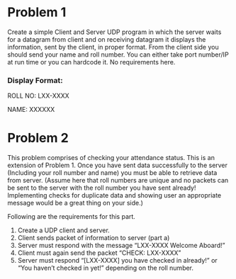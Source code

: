 # Problem 1

Create a simple Client and Server UDP program in which the server waits for a datagram from client and on receiving datagram it displays the information, sent by the client, in proper format. From the client side you should send your name and roll number. You can either take port number/IP at run time or you can hardcode it. No requirements here.

### Display Format:

ROLL NO: LXX-XXXX


NAME: XXXXXX


# Problem 2

This problem comprises of checking your attendance status. This is an extension of Problem 1. Once you have sent data successfully to the server (Including your roll number and name) you must be able to retrieve data from server.
(Assume here that roll numbers are unique and no packets can be sent to the server with the roll number you have sent already! Implementing checks for duplicate data and showing user an appropriate message would be a great thing on your side.)


Following are the requirements for this part.
1. Create a UDP client and server.
2. Client sends packet of information to server (part a)
3. Server must respond with the message “LXX-XXXX Welcome Aboard!”
4. Client must again send the packet “CHECK: LXX-XXXX”
5. Server must respond “[LXX-XXXX] you have checked in already!” or “You haven’t checked in yet!” depending on the roll number.